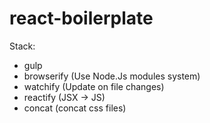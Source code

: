 # react-boilerplate

Stack:
  - gulp 
  - browserify (Use Node.Js modules system)
  - watchify (Update on file changes)
  - reactify (JSX -> JS)
  - concat  (concat css files)
